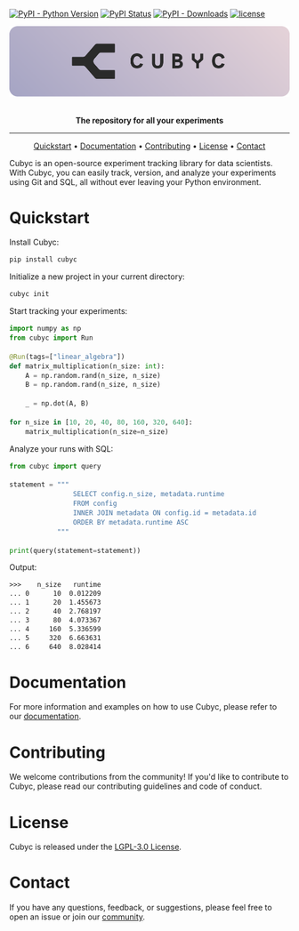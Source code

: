 [![PyPI - Python Version](https://img.shields.io/pypi/pyversions/cubyc)](https://pypi.org/project/cubyc/)
[![PyPI Status](https://badge.fury.io/py/cubyc.svg)](https://badge.fury.io/py/cubyc)
[![PyPI - Downloads](https://img.shields.io/pypi/dm/cubyc)](https://pepy.tech/project/cubyc)
[![license](https://img.shields.io/badge/License-LGPL%203.0-blue.svg)](https://opensource.org/licenses/LGPL-3.0)


<div align="center"> 

<img alt="cubyc" src="https://raw.githubusercontent.com/cubyc-dev/cubyc/main/img/banner.png" width="800px" style="max-width: 100%;">

<br/>
<br/>

**The repository for all your experiments**

</div>

---

<p align="center">
    <a href="#quickstart">Quickstart</a> •
    <a href="https://docs.cubyc.com">Documentation</a> •
    <a href="#contributing">Contributing</a> •
    <a href="#license">License</a> •
    <a href="#contact">Contact</a>
</p>

Cubyc is an open-source experiment tracking library for data scientists.
With Cubyc, you can easily track, version, and analyze your experiments using Git and SQL, all without ever leaving your
Python environment.

# Quickstart

Install Cubyc:

```bash
pip install cubyc
```

Initialize a new project in your current directory:

```bash
cubyc init
```

Start tracking your experiments:

```python
import numpy as np
from cubyc import Run

@Run(tags=["linear_algebra"])
def matrix_multiplication(n_size: int):
    A = np.random.rand(n_size, n_size)
    B = np.random.rand(n_size, n_size)

    _ = np.dot(A, B)

for n_size in [10, 20, 40, 80, 160, 320, 640]:
    matrix_multiplication(n_size=n_size)
```

Analyze your runs with SQL:

```python
from cubyc import query

statement = """
                SELECT config.n_size, metadata.runtime
                FROM config
                INNER JOIN metadata ON config.id = metadata.id
                ORDER BY metadata.runtime ASC
            """
            
print(query(statement=statement))
```

Output:

```console
>>>    n_size   runtime
... 0      10  0.012209
... 1      20  1.455673
... 2      40  2.768197
... 3      80  4.073367
... 4     160  5.336599
... 5     320  6.663631
... 6     640  8.028414
```

# Documentation

For more information and examples on how to use Cubyc, please refer to our [documentation](https://docs.cubyc.com).

# Contributing

We welcome contributions from the community! If you'd like to contribute to Cubyc, please read our contributing
guidelines and code of conduct.

# License

Cubyc is released under the [LGPL-3.0 License](https://opensource.org/licenses/LGPL-3.0).

# Contact

If you have any questions, feedback, or suggestions, please feel free to open an issue or join
our [community](docs.cubyc.com/getting_started/community).